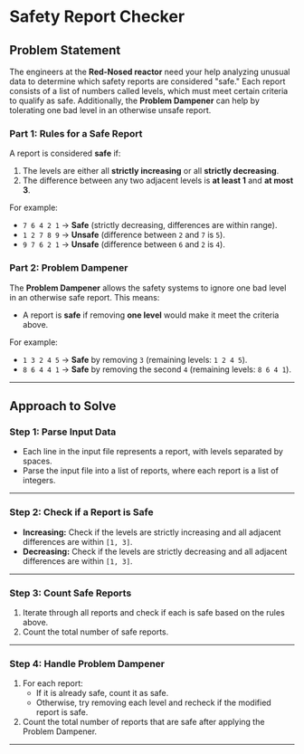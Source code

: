 # Safety Report Checker

## Problem Statement

The engineers at the **Red-Nosed reactor** need your help analyzing unusual data to determine which safety reports are considered "safe." Each report consists of a list of numbers called levels, which must meet certain criteria to qualify as safe. Additionally, the **Problem Dampener** can help by tolerating one bad level in an otherwise unsafe report.

### Part 1: Rules for a Safe Report
A report is considered **safe** if:
1. The levels are either all **strictly increasing** or all **strictly decreasing**.
2. The difference between any two adjacent levels is **at least 1** and **at most 3**.

For example:
- `7 6 4 2 1` → **Safe** (strictly decreasing, differences are within range).
- `1 2 7 8 9` → **Unsafe** (difference between `2` and `7` is `5`).
- `9 7 6 2 1` → **Unsafe** (difference between `6` and `2` is `4`).

### Part 2: Problem Dampener
The **Problem Dampener** allows the safety systems to ignore one bad level in an otherwise safe report. This means:
- A report is **safe** if removing **one level** would make it meet the criteria above.

For example:
- `1 3 2 4 5` → **Safe** by removing `3` (remaining levels: `1 2 4 5`).
- `8 6 4 4 1` → **Safe** by removing the second `4` (remaining levels: `8 6 4 1`).

---

## Approach to Solve

### Step 1: Parse Input Data
- Each line in the input file represents a report, with levels separated by spaces.
- Parse the input file into a list of reports, where each report is a list of integers.

---

### Step 2: Check if a Report is Safe
- **Increasing:** Check if the levels are strictly increasing and all adjacent differences are within `[1, 3]`.
- **Decreasing:** Check if the levels are strictly decreasing and all adjacent differences are within `[1, 3]`.

---

### Step 3: Count Safe Reports
1. Iterate through all reports and check if each is safe based on the rules above.
2. Count the total number of safe reports.

---

### Step 4: Handle Problem Dampener
1. For each report:
   - If it is already safe, count it as safe.
   - Otherwise, try removing each level and recheck if the modified report is safe.
2. Count the total number of reports that are safe after applying the Problem Dampener.

---

